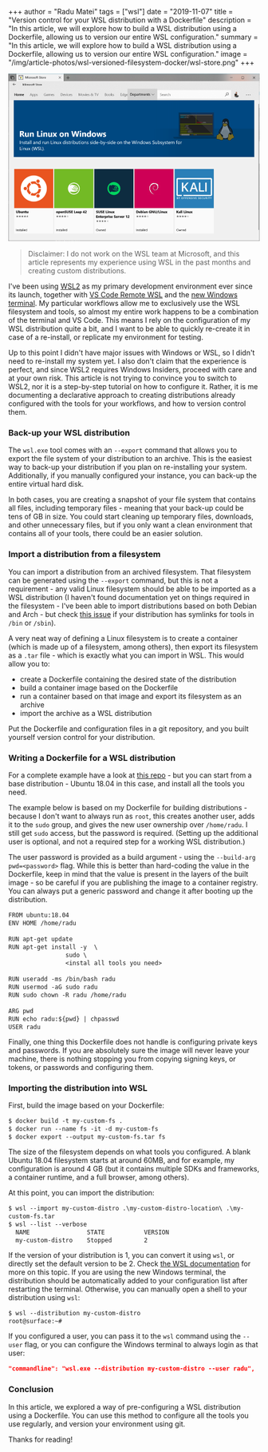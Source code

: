 +++
author = "Radu Matei"
tags = ["wsl"]
date = "2019-11-07"
title = "Version control for your WSL distribution with a Dockerfile"
description = "In this article, we will explore how to build a WSL distribution using a Dockerfile, allowing us to version our entire WSL configuration."
summary = "In this article, we will explore how to build a WSL distribution using a Dockerfile, allowing us to version our entire WSL configuration."
image = "/img/article-photos/wsl-versioned-filesystem-docker/wsl-store.png"
+++

![](/img/article-photos/wsl-versioned-filesystem-docker/wsl-store.png)

> Disclaimer: I do not work on the WSL team at Microsoft, and this article represents my experience using WSL in the past months and creating custom distributions.

I've been using [WSL2][install-wsl2] as my primary development environment ever since its launch, together with [VS Code Remote WSL][remote-wsl] and the [new Windows terminal][terminal]. My particular workflows allow me to exclusively use the WSL filesystem and tools, so almost my entire work happens to be a combination of the terminal and VS Code. This means I rely on the configuration of my WSL distribution quite a bit, and I want to be able to quickly re-create it in case of a re-install, or replicate my environment for testing.

Up to this point I didn't have major issues with Windows or WSL, so I didn't need to re-install my system yet. I also don't claim that the experience is perfect, and since WSL2 requires Windows Insiders, proceed with care and at your own risk. This article is not trying to convince you to switch to WSL2, nor it is a step-by-step tutorial on how to configure it. Rather, it is me documenting a declarative approach to creating distributions already configured with the tools for your workflows, and how to version control them.

### Back-up your WSL distribution

The `wsl.exe` tool comes with an `--export` command that allows you to export the file system of your distribution to an archive. This is the easiest way to back-up your distribution if you plan on re-installing your system. Additionally, if you manually configured your instance, you can back-up the entire virtual hard disk.

In both cases, you are creating a snapshot of your file system that contains all files, including temporary files - meaning that your back-up could be tens of GB in size. You could start cleaning up temporary files, downloads, and other unnecessary files, but if you only want a clean environment that contains all of your tools, there could be an easier solution.

### Import a distribution from a filesystem

You can import a distribution from an archived filesystem. That filesystem can be generated using the `--export` command, but this is not a requirement - any valid Linux filesystem should be able to be imported as a WSL distribution (I haven't found documentation yet on things required in the filesystem - I've been able to import distributions based on both Debian and Arch - but check [this issue][wsl-symlink-issue] if your distribution has symlinks for tools in `/bin` or `/sbin`).

A very neat way of defining a Linux filesystem is to create a container (which is made up of a filesystem, among others), then export its filesystem as a `.tar` file - which is exactly what you can import in WSL. This would allow you to:

- create a Dockerfile containing the desired state of the distribution
- build a container image based on the Dockerfile
- run a container based on that image and export its filesystem as an archive
- import the archive as a WSL distribution

Put the Dockerfile and configuration files in a git repository, and you built yourself version control for your distribution.

### Writing a Dockerfile for a WSL distribution

For a complete example have a look at [this repo][dockerfile] - but you can start from a base distribution - Ubuntu 18.04 in this case, and install all the tools you need.

The example below is based on my Dockerfile for building distributions - because I don't want to always run as `root`, this creates another user, adds it to the `sudo` group, and gives the new user ownership over `/home/radu`. I still get `sudo` access, but the password is required. (Setting up the additional user is optional, and not a required step for a working WSL distribution.)

The user password is provided as a build argument - using the `--build-arg pwd=<password>` flag. While this is better than hard-coding the value in the Dockerfile, keep in mind that the value is present in the layers of the built image - so be careful if you are publishing the image to a container registry. You can always put a generic password and change it after booting up the distribution.

```
FROM ubuntu:18.04
ENV HOME /home/radu

RUN apt-get update
RUN apt-get install -y  \
                sudo \
                <instal all tools you need>

RUN useradd -ms /bin/bash radu
RUN usermod -aG sudo radu
RUN sudo chown -R radu /home/radu

ARG pwd
RUN echo radu:${pwd} | chpasswd
USER radu
```

Finally, one thing this Dockerfile does not handle is configuring private keys and passwords. If you are absolutely sure the image will never leave your machine, there is nothing stopping you from copying signing keys, or tokens, or passwords and configuring them.

### Importing the distribution into WSL

First, build the image based on your Dockerfile:

```shell
$ docker build -t my-custom-fs .
$ docker run --name fs -it -d my-custom-fs
$ docker export --output my-custom-fs.tar fs
```

The size of the filesystem depends on what tools you configured. A blank Ubuntu 18.04 filesystem starts at around 60MB, and for example, my configuration is around 4 GB (but it contains multiple SDKs and frameworks, a container runtime, and a full browser, among others).

At this point, you can import the distribution:

```shell
$ wsl --import my-custom-distro .\my-custom-distro-location\ .\my-custom-fs.tar
$ wsl --list --verbose
  NAME                STATE           VERSION
  my-custom-distro    Stopped         2
```

If the version of your distribution is 1, you can convert it using `wsl`, or directly set the default version to be 2. Check [the WSL documentation][set-default] for more on this topic.
If you are using the new Windows terminal, the distribution should be automatically added to your configuration list after restarting the terminal. Otherwise, you can manually open a shell to your distribution using `wsl`:

```shell
$ wsl --distribution my-custom-distro
root@surface:~#
```

If you configured a user, you can pass it to the `wsl` command using the `--user` flag, or you can configure the Windows terminal to always login as that user:

```json
"commandline": "wsl.exe --distribution my-custom-distro --user radu",
```

### Conclusion

In this article, we explored a way of pre-configuring a WSL distribution using a Dockerfile. You can use this method to configure all the tools you use regularly, and version your environment using git.

Thanks for reading!

[install-wsl2]: https://docs.microsoft.com/en-us/windows/wsl/wsl2-install
[terminal]: https://github.com/microsoft/terminal
[remote-wsl]: https://code.visualstudio.com/docs/remote/wsl
[backup-discussion]: https://github.com/microsoft/WSL/issues/2955
[export-article]: https://winaero.com/blog/export-import-wsl-linux-distro-windows-10/
[docker-export]: https://docs.docker.com/engine/reference/commandline/export/
[wsl-symlink-issue]: https://github.com/microsoft/WSL/issues/4371#issuecomment-521107556
[dockerfile]: https://github.com/radu-matei/dotfiles/blob/master/Dockerfile
[set-default]: https://docs.microsoft.com/en-us/windows/wsl/wsl2-install#set-a-distro-to-be-backed-by-wsl-2-using-the-command-line
